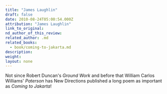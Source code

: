 ```yaml
---
title: "James Laughlin"
draft: false
date: 2010-08-24T05:00:54.000Z
attribution: "James Laughlin"
link_to_original:
nd_author_of_this_review:
related_author: .md
related_books:
  - book/coming-to-jakarta.md
description:
weight:
layout: none
---
```

Not since Robert Duncan's *Ground Work* and before that William Carlos Williams' *Paterson* has New Directions published a long poem as important as *Coming to Jakarta*!

